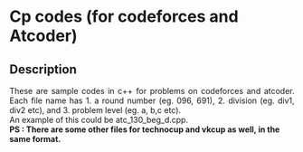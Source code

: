 # Cp codes (for codeforces and Atcoder)
## Description
<div style = "text-align: justify">These are sample codes in c++ for problems on codeforces and atcoder. Each file name has 1. a round number (eg. 096, 691), 2. division (eg. div1, div2 etc), and 3. problem level (eg. a, b,c etc).</div>
<div style = "text-align: justify">An example of this could be atc_130_beg_d.cpp.</div>
<b>PS : There are some other files for technocup and vkcup as well, in the same format.</b>
